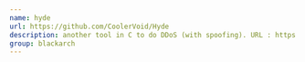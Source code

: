 ```yaml
---
name: hyde
url: https://github.com/CoolerVoid/Hyde
description: another tool in C to do DDoS (with spoofing). URL : https://github.com/CoolerVoid/Hyde Groups : blackarch blackarch-networking blackarch-dos
group: blackarch
---
```

